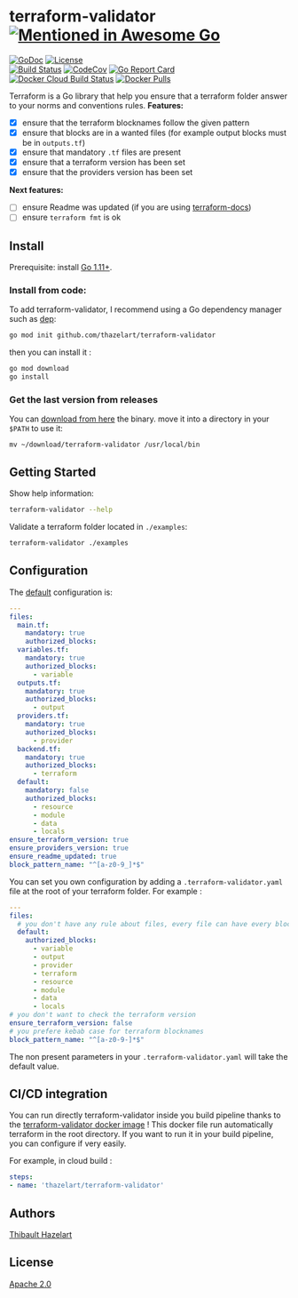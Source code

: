 # terraform-validator [![Mentioned in Awesome Go](https://awesome.re/mentioned-badge.svg)](https://github.com/avelino/awesome-go#validation)

[![GoDoc](https://godoc.org/github.com/thazelart/terraform-validator?status.svg)](https://godoc.org/github.com/thazelart/terraform-validator) [![License](https://img.shields.io/badge/License-Apache%202.0-blue.svg)](https://github.com/gojp/goreportcard/blob/master/LICENSE)          
[![Build Status](https://travis-ci.com/thazelart/terraform-validator.svg?branch=master)](https://travis-ci.com/thazelart/terraform-validator) [![CodeCov](https://codecov.io/gh/thazelart/terraform-validator/branch/master/graph/badge.svg)](https://codecov.io/gh/thazelart/terraform-validator) [![Go Report Card](https://goreportcard.com/badge/github.com/thazelart/terraform-validator)](https://goreportcard.com/report/github.com/thazelart/terraform-validator)      
[![Docker Cloud Build Status](https://img.shields.io/docker/cloud/build/thazelart/terraform-validator.svg)](https://hub.docker.com/r/thazelart/terraform-validator) [![Docker Pulls](https://img.shields.io/docker/pulls/thazelart/terraform-validator)](https://hub.docker.com/r/thazelart/terraform-validator)                 

Terraform is a Go library that help you ensure that a terraform folder answer to your norms and conventions rules.
**Features:**         
 * [x] ensure that the terraform blocknames follow the given pattern             
 * [x] ensure that blocks are in a wanted files (for example output blocks must be in `outputs.tf`)               
 * [x] ensure that mandatory `.tf` files are present               
 * [x] ensure that a terraform version has been set               
 * [x] ensure that the providers version has been set           

**Next features:**                    
 * [ ] ensure Readme was updated (if you are using [terraform-docs](https://github.com/segmentio/terraform-docs))               
 * [ ] ensure `terraform fmt` is ok               

## Install

Prerequisite: install [Go 1.11+](https://golang.org/).

### Install from code:
To add terraform-validator, I recommend using a Go dependency manager such as
[dep](https://github.com/golang/dep):

```bash
go mod init github.com/thazelart/terraform-validator
```

then you can install it :

```bash
go mod download
go install
```

### Get the last version from releases
You can [download from here](https://github.com/thazelart/terraform-validator/releases) the binary. move it into a directory in your `$PATH` to use it:
```
mv ~/download/terraform-validator /usr/local/bin
```

## Getting Started

Show help information:

``` bash
terraform-validator --help
```

Validate a terraform folder located in `./examples`:

```bash
terraform-validator ./examples
```

## Configuration
The [default](/internal/config/default_config.yaml) configuration is:
```yaml
---
files:
  main.tf:
    mandatory: true
    authorized_blocks:
  variables.tf:
    mandatory: true
    authorized_blocks:
      - variable
  outputs.tf:
    mandatory: true
    authorized_blocks:
      - output
  providers.tf:
    mandatory: true
    authorized_blocks:
      - provider
  backend.tf:
    mandatory: true
    authorized_blocks:
      - terraform
  default:
    mandatory: false
    authorized_blocks:
      - resource
      - module
      - data
      - locals
ensure_terraform_version: true
ensure_providers_version: true
ensure_readme_updated: true
block_pattern_name: "^[a-z0-9_]*$"
```

You can set you own configuration by adding a `.terraform-validator.yaml` file at the root of your terraform folder.
For example :
```yaml
---
files:
  # you don't have any rule about files, every file can have every block type
  default:
    authorized_blocks:
      - variable
      - output
      - provider
      - terraform
      - resource
      - module
      - data
      - locals
# you don't want to check the terraform version
ensure_terraform_version: false
# you prefere kebab case for terraform blocknames
block_pattern_name: "^[a-z0-9-]*$"
```
The non present parameters in your `.terraform-validator.yaml` will take the default value.

## CI/CD integration
You can run directly terraform-validator inside you build pipeline thanks to the [terraform-validator docker image](https://hub.docker.com/r/thazelart/terraform-validator) !
This docker file run automatically terraform in the root directory. If you want to run it in your build pipeline, you can configure if very easily.                  

For example, in cloud build :
```yaml
steps:
- name: 'thazelart/terraform-validator'
```

## Authors
[Thibault Hazelart](https://github.com/thazelart)

## License
[Apache 2.0](/LICENSE)
